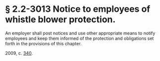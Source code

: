 # § 2.2-3013 Notice to employees of whistle blower protection.

<p>An employer shall post notices and use other appropriate means to notify employees and keep them informed of the protection and obligations set forth in the provisions of this chapter.</p><p>2009, c. <a href='http://lis.virginia.gov/cgi-bin/legp604.exe?091+ful+CHAP0340'>340</a>.</p>
